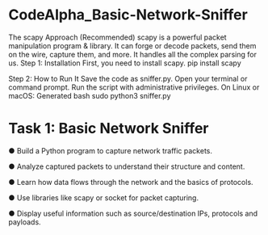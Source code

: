 # CodeAlpha_Basic-Network-Sniffer


 The scapy Approach (Recommended)
scapy is a powerful packet manipulation program & library. It can forge or decode packets, send them on the wire, capture them, and more. It handles all the complex parsing for us.
Step 1: Installation
First, you need to install scapy.
pip install scapy

Step 2: How to Run It
Save the code as sniffer.py.
Open your terminal or command prompt.
Run the script with administrative privileges.
On Linux or macOS:
Generated bash
sudo python3 sniffer.py

# Task 1: Basic Network Sniffer

● Build a Python program to capture network traffic packets.

● Analyze captured packets to understand their structure and content.

● Learn how data flows through the network and the basics of protocols.

● Use libraries like scapy or socket for packet capturing.

● Display useful information such as source/destination IPs, protocols and payloads.
